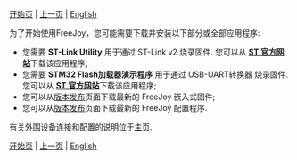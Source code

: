 [开始页](../README.md) | [上一页](../README.md) | [English](../eng/Required-software.md)

为了开始使用FreeJoy，您可能需要下载并安装以下部分或全部应用程序:
 
* 您需要 **ST-Link Utility** 用于通过 ST-Link v2 烧录固件. 您可以从 [**ST 官方网站**](https://www.st.com/zh/development-tools/stsw-link004.html)下载该应用程序;
* 您需要 **STM32 Flash加载器演示程序** 用于通过 USB-UART转换器 烧录固件. 您可以从 [**ST 官方网站**](https://www.st.com/zh/development-tools/flasher-stm32.html)下载该应用程序;
* 您可以从[版本发布](https://github.com/FreeJoy-Team/FreeJoy/releases)页面下载最新的 FreeJoy 嵌入式固件;
* 您可以从[版本发布](https://github.com/FreeJoy-Team/FreeJoyConfiguratorQt/releases)页面下载最新的 FreeJoy 配置程序.

有关外围设备连接和配置的说明位于[主页](../README.md).

[开始页](../README.md) | [上一页](../README.md) | [English](../eng/Required-software.md)


